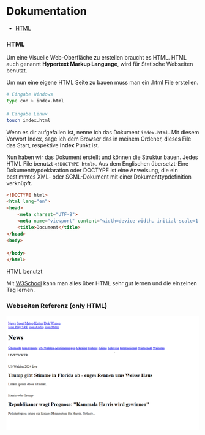 # Dokumentation

- [HTML](#html)

### HTML
Um eine Visuelle Web-Oberfläche zu erstellen braucht es HTML. HTML auch genannt **Hypertext Markup Language**, wird für Statische Webseiten benutzt.

Um nun eine eigene HTML Seite zu bauen muss man ein .html File erstellen.
```bash
# Eingabe Windows
type con > index.html

# Eingabe Linux
touch index.html
```

Wenn es dir aufgefallen ist, nenne ich das Dokument `index.html`. Mit diesem Vorwort Index, sage ich dem Browser das in meinem Ordener, dieses File das Start, respektive **Index** Punkt ist.

Nun haben wir das Dokument erstellt und können die Struktur bauen. Jedes HTML File benutzt `<!DOCTYPE html>`. Aus dem Englischen übersetzt-Eine Dokumenttypdeklaration oder DOCTYPE ist eine Anweisung, die ein bestimmtes XML- oder SGML-Dokument mit einer Dokumenttypdefinition verknüpft.

```html
<!DOCTYPE html>
<html lang="en">
<head>
    <meta charset="UTF-8">
    <meta name="viewport" content="width=device-width, initial-scale=1.0">
    <title>Document</title>
</head>
<body>
    
</body>
</html>
```

HTML benutzt

Mit [W3School](https://www.w3schools.com/html/default.asp) kann man alles über HTML sehr gut lernen und die einzelnen Tag lernen.

### Webseiten Referenz (only HTML)
![](/_images/Referenz-Bild-HTML.png)